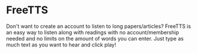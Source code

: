 # FreeTTS
Don't want to create an account to listen to long papers/articles? FreeTTS is an easy way to listen along with readings with no account/membership needed and no limits on the amount of words you can enter. Just type as much text as you want to hear and click play!
